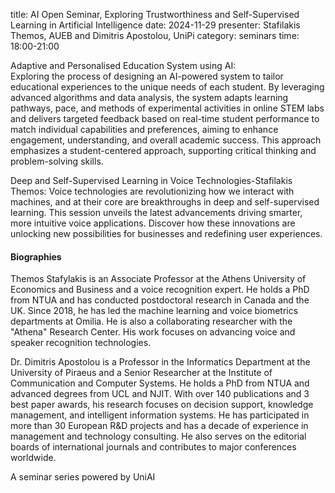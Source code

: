 title: AI Open Seminar, Exploring Trustworthiness and Self-Supervised Learning in Artificial Intelligence
date: 2024-11-29
presenter: Stafilakis Themos, AUEB and Dimitris Apostolou, UniPi
category: seminars
time: 18:00-21:00

Adaptive and Personalised Education System using AI:  
Exploring the process of designing an AI-powered system to tailor educational experiences to the unique needs of each student. By leveraging advanced algorithms and data analysis, the system adapts learning pathways, pace, and methods of experimental activities in online STEM labs and delivers targeted feedback based on real-time student performance to match individual capabilities and preferences, aiming to enhance engagement, understanding, and overall academic success. This approach emphasizes a student-centered approach, supporting critical thinking and problem-solving skills.


Deep and Self-Supervised Learning in Voice Technologies-Stafilakis Themos: 
Voice technologies are revolutionizing how we interact with machines, and at their core are breakthroughs in deep and self-supervised learning. This session unveils the latest advancements driving smarter, more intuitive voice applications. Discover how these innovations are unlocking new possibilities for businesses and redefining user experiences.

#### Biographies

Themos Stafylakis is an Associate Professor at the Athens University of Economics and Business and a voice recognition expert. He holds a PhD from NTUA and has conducted postdoctoral research in Canada and the UK. Since 2018, he has led the machine learning and voice biometrics departments at Omilia. He is also a collaborating researcher with the "Athena" Research Center. His work focuses on advancing voice and speaker recognition technologies.

Dr. Dimitris Apostolou is a Professor in the Informatics Department at the University of Piraeus and a Senior Researcher at the Institute of Communication and Computer Systems. He holds a PhD from NTUA and advanced degrees from UCL and NJIT. With over 140 publications and 3 best paper awards, his research focuses on decision support, knowledge management, and intelligent information systems. He has participated in more than 30 European R&D projects and has a decade of experience in management and technology consulting. He also serves on the editorial boards of international journals and contributes to major conferences worldwide.

A seminar series powered by UniAI
